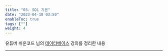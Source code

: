 ```yaml
---
title: "03. SQL 기본"
date: "2023-04-18 03:50"
enableToc: true
tags: [""]
weight: 4
---
```


유튜버 쉬운코드 님의 <a href='https://www.youtube.com/@ez./playlists' target='_blank'>데이터베이스</a> 강의를 정리한 내용

<hr>
